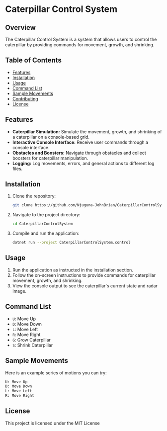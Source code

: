 # Caterpillar Control System 

## Overview

The Caterpillar Control System is a system that allows users to control the caterpillar by providing commands for movement, growth, and shrinking.

## Table of Contents

- [Features](#features)
- [Installation](#installation)
- [Usage](#usage)
- [Command List](#command-list)
- [Sample Movements](#sample-movements)
- [Contributing](#contributing)
- [License](#license)

## Features

- **Caterpillar Simulation:** Simulate the movement, growth, and shrinking of a caterpillar on a console-based grid.
- **Interactive Console Interface:** Receive user commands through a console interface.
- **Obstacles and Boosters:** Navigate through obstacles and collect boosters for caterpillar manipulation.
- **Logging:** Log movements, errors, and general actions to different log files.

## Installation

1. Clone the repository:

   ```bash
   git clone https://github.com/Njuguna-JohnBrian/CaterpillarControlSystem
   ```

2. Navigate to the project directory:

   ```bash
   cd CaterpillarControlSystem
   ```

3. Compile and run the application:

   ```bash
   dotnet run --project CaterpillarControlSystem.control 
   ```

## Usage

1. Run the application as instructed in the installation section.
2. Follow the on-screen instructions to provide commands for caterpillar movement, growth, and shrinking.
3. View the console output to see the caterpillar's current state and radar image.

## Command List

- `U`: Move Up
- `D`: Move Down
- `L`: Move Left
- `R`: Move Right
- `G`: Grow Caterpillar
- `S`: Shrink Caterpillar 

## Sample Movements

Here is an example series of motions you can try:

```bash
U: Move Up
D: Move Down
L: Move Left
R: Move Right 
```

## License

This project is licensed under the MIT License
